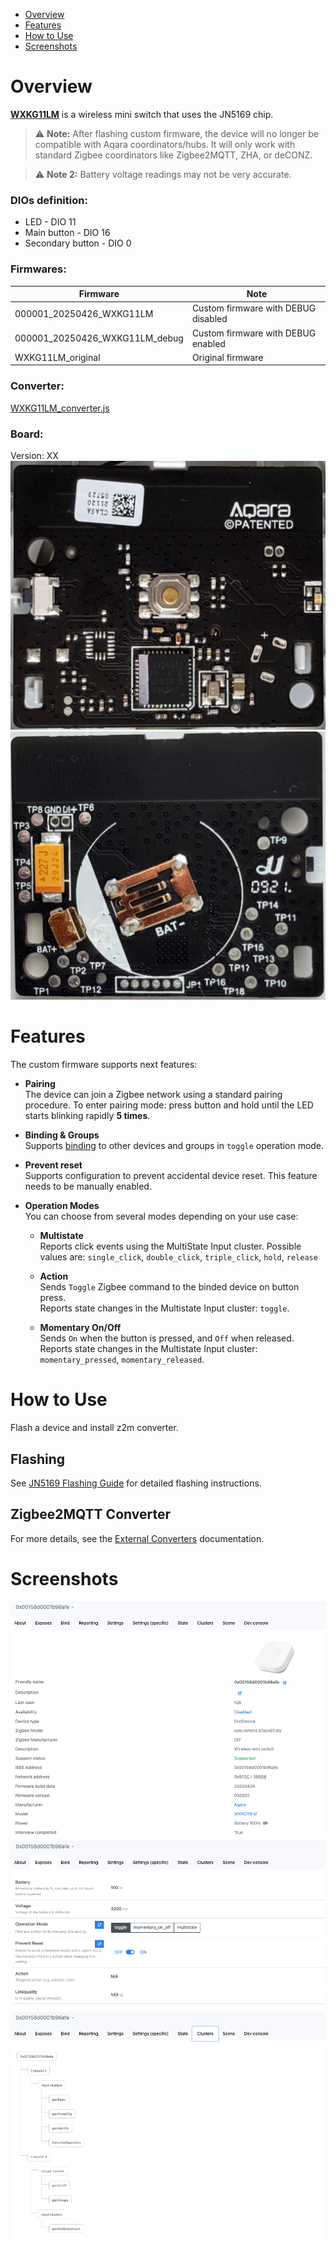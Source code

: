 - [Overview](#overview)
- [Features](#features)
- [How to Use](#how-to-use)
- [Screenshots](#screenshots)

# Overview
**[WXKG11LM](https://www.zigbee2mqtt.io/devices/WXKG11LM.html)** is a wireless mini switch that uses the JN5169 chip.</br>

> ⚠️ **Note:** After flashing custom firmware, the device will no longer be compatible with Aqara coordinators/hubs. It will only work with standard Zigbee coordinators like Zigbee2MQTT, ZHA, or deCONZ.

> ⚠️ **Note 2:** Battery voltage readings may not be very accurate.

### DIOs definition:
- LED - DIO 11
- Main button - DIO 16
- Secondary button - DIO 0

### Firmwares:
| Firmware | Note |
|----------|---------|
| 000001_20250426_WXKG11LM | Custom firmware with DEBUG disabled |
| 000001_20250426_WXKG11LM_debug | Custom firmware with DEBUG enabled |
| WXKG11LM_original | Original firmware |

### Converter:
[WXKG11LM_converter.js](WXKG11LM_converter.js)

### Board:
Version: XX
![Board Front](images/board_front.png)
![Board Back](images/board_back.png)

# Features
The custom firmware supports next features:
- **Pairing**</br>
  The device can join a Zigbee network using a standard pairing procedure. To enter pairing mode: press button and hold until the LED starts blinking rapidly **5 times**.

- **Binding & Groups**</br>
  Supports [binding](https://www.zigbee2mqtt.io/guide/usage/binding.html) to other devices and groups in `toggle` operation mode.

- **Prevent reset**</br>
    Supports configuration to prevent accidental device reset. This feature needs to be manually enabled.

- **Operation Modes**</br>
  You can choose from several modes depending on your use case:
  - **Multistate**</br>
    Reports click events using the MultiState Input cluster. Possible values are: `single_click`, `double_click`, `triple_click`, `hold`, `release`

  - **Action**</br>
    Sends `Toggle` Zigbee command to the binded device on button press.</br>
    Reports state changes in the Multistate Input cluster: `toggle`.

  - **Momentary On/Off**</br>
    Sends `On` when the button is pressed, and `Off` when released.</br>
    Reports state changes in the Multistate Input cluster: `momentary_pressed`, `momentary_released`.

# How to Use
Flash a device and install z2m converter.

## Flashing
See [JN5169 Flashing Guide](../../../docs/flashing/jn5169.md) for detailed flashing instructions.

## Zigbee2MQTT Converter
For more details, see the [External Converters](https://www.zigbee2mqtt.io/advanced/more/external_converters.html) documentation.

# Screenshots
![Z2M About](images/z2m_about.png)
![Z2M Exposes](images/z2m_exposes.png)
![Z2M Clusters](images/z2m_clusters.png)
